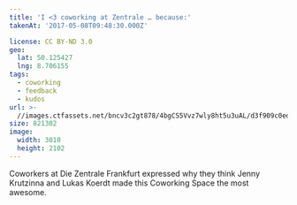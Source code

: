 ```yaml
---
title: 'I <3 coworking at Zentrale … because:'
takenAt: '2017-05-08T09:48:30.000Z'

license: CC BY-ND 3.0
geo:
  lat: 50.125427
  lng: 8.706155
tags:
  - coworking
  - feedback
  - kudos
url: >-
  //images.ctfassets.net/bncv3c2gt878/4bgCS5Vvz7wly8ht5u3uAL/d3f909c0ed1ac57e6bc7acd335bb77c4/i-3-coworking-at-zentrale--because_34143334660_o
size: 821302
image:
  width: 3010
  height: 2102
---
```


Coworkers at Die Zentrale Frankfurt expressed why they think Jenny Krutzinna and Lukas Koerdt made this Coworking Space the most awesome.

